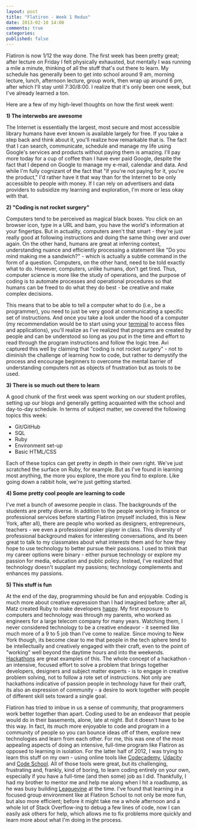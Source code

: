 ```yaml
---
layout: post
title: "Flatiron - Week 1 Redux"
date: 2013-02-10 14:00
comments: true
categories: 
published: false
---
```


Flatiron is now 1/12 the way done. The first week has been pretty great; after lecture on Friday I felt physically exhausted, but mentally I was running a mile a minute, thinking of all the stuff that's out there to learn. My schedule has generally been to get into school around 9 am, morning lecture, lunch, afternoon lecture, group work, then wrap up around 6 pm, after which I'll stay until 7:30/8:00. I realize that it's only been one week, but I've already learned a ton. 

<!--more-->

Here are a few of my high-level thoughts on how the first week went:

<strong>1) The interwebs are awesome</strong>

The Internet is essentially the largest, most secure and most accessible library humans have ever known is available largely for free. If you take a step back and think about it, you'll realize how remarkable that is. The fact that I can search, communicate, schedule and manage my life using Google's services and products without paying them is amazing. I'll pay more today for a cup of coffee than I have ever paid Google, despite the fact that I depend on Google to manage my e-mail, calendar and data. And while I'm fully cognizant of the fact that "if you're not paying for it, you're the product," I'd rather have it that way than for the Internet to be only accessible to people with money. If I can rely on advertisers and data providers to subsidize my learning and exploration, I'm more or less okay with that. 

<strong>2) "Coding is not rocket surgery"</strong>

Computers tend to be perceived as magical black boxes. You click on an browser icon, type in a URL and bam, you have the world's information at your fingertips. But in actuality, computers aren't that smart - they're just really good at following instructions and doing the same thing over and over again. On the other hand, humans are great at inferring context, understanding nuance and efficiently processing a statement like "Do you mind making me a sandwich?" - which is actually a subtle command in the form of a question. Computers, on the other hand, need to be told exactly what to do. However, computers, unlike humans, don't get tired. Thus, computer science is more like the study of operations, and the purpose of coding is to automate processes and operational procedures so that humans can be freed to do what they do best - be creative and make complex decisions.

This means that to be able to tell a computer what to do (i.e., be a programmer), you need to just be very good at communicating a specific set of instructions. And once you take a look under the hood of a computer (my recommendation would be to start using your <a href="http://en.wikipedia.org/wiki/Terminal_(OS_X)" target="_blank">terminal</a> to access files and applications), you'll realize as I've realized that programs are created by people and can be understood so long as you put in the time and effort to read through the program instructions and follow the logic tree. Avi captured this well by claiming that "coding is not rocket surgery" - not to diminish the challenge of learning how to code, but rather to demystify the process and encourage beginners to overcome the mental barrier of understanding computers not as objects of frustration but as tools to be used.

<strong>3) There is so much out there to learn</strong>

A good chunk of the first week was spent working on our student profiles, setting up our blogs and generally getting acquainted with the school and day-to-day schedule. In terms of subject matter, we covered the following topics this week:

<ul>
  <li>Git/GitHub</li>
  <li>SQL</li>
  <li>Ruby</li>
  <li>Environment set-up</li>
  <li>Basic HTML/CSS</li>
</ul>

Each of these topics can get pretty in depth in their own right. We've just scratched the surface on Ruby, for example. But as I've found in learning most anything, the more you explore, the more you find to explore. Like going down a rabbit hole, we're just getting started.

<strong>4) Some pretty cool people are learning to code</strong>

I've met a bunch of awesome people in class. The backgrounds of the students are pretty diverse. In addition to the people working in finance or professional services before starting Flatiron (myself included, this is New York, after all), there are people who worked as designers, entrepreneurs, teachers - we even a professional poker player in class. This diversity of professional background makes for interesting conversations, and its been great to talk to my classmates about what interests them and for how they hope to use technology to better pursue their passions. I used to think that my career options were binary - either pursue technology or explore my passion for media, education and public policy. Instead, I've realized that technology doesn't supplant my passions; technology complements and enhances my passions. 

<strong>5) This stuff is fun</strong>

At the end of the day, programming should be fun and enjoyable. Coding is much more about creative expression than I had imagined before; after all, Matz created Ruby to make developers <a href="http://www.artima.com/intv/rubyP.html" target="_blank">happy</a>. My first exposure to computers and technology was through my parents, who worked as engineers for a large telecom company for many years. Watching them, I never considered technology to be a creative endeavor - it seemed like much more of a 9 to 5 job than I've come to realize. Since moving to New York though, its become clear to me that people in the tech sphere tend to be intellectually and creatively engaged with their craft, even to the point of "working" well beyond the daytime hours and into the weekends. <a href="http://en.wikipedia.org/wiki/Hackathon" target="_blank">Hackathons</a> are great examples of this. The whole concept of a hackathon - an intensive, focused effort to solve a problem that brings together developers, designers and subject matter experts - is to engage in creative problem solving, not to follow a rote set of instructions. Not only are hackathons indicative of passion people in technology have for their craft, its also an expression of community - a desire to work together with people of different skill sets toward a single goal. 

Flatiron has tried to imbue in us a sense of community, that programmers work better together than apart. Coding used to be an endeavor that people would do in their basements, alone, late at night. But it doesn't have to be this way. In fact, its much more enjoyable to code and program in a community of people so you can bounce ideas off of them, explore new technologies and learn from each other. For me, this was one of the most appealing aspects of doing an intensive, full-time program like Flatiron as opposed to learning in isolation. For the latter half of 2012, I was trying to learn this stuff on my own - using online tools like <a href="http://www.codecademy.com" target="_blank">Codecademy</a>, <a href="http://www.udacity.com" target="_blank">Udacity</a> and <a href="http://www.codeschool.com" target="_blank">Code School</a>. All of those tools were great, but its challenging, frustrating and, frankly, kind of boring, to learn coding entirely on your own, especially if you have a full-time (and then some) job as I did. Thankfully, I had my brother to mentor me and help me along when I hit a roadbump, as he was busy building <a href="http://www.leaguevine.com/" target="_blank">Leaguevine</a> at the time. I've found that learning in a focused group environment like at Flatiron School to not only be more fun, but also more efficient; before it might take me a whole afternoon and a whole lot of Stack Overflow-ing to debug a few lines of code, now I can easily ask others for help, which allows me to fix problems more quickly and learn more about what I'm doing in the process.


